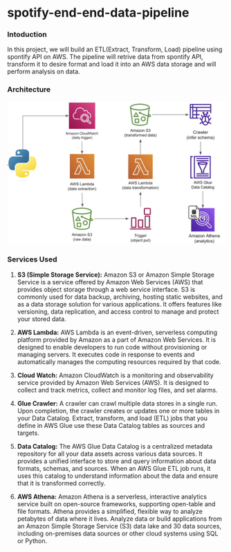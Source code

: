# spotify-end-end-data-pipeline
### Intoduction
In this project, we will build an ETL(Extract, Transform, Load) pipeline using spontify API on AWS. The pipeline will retrive data from spontify API, transform it to desire format and load it into an AWS data storage and will perform analysis on data. 

### Architecture
![Architecture Diagram](https://github.com/Shubham476/spotify-end-end-data-pipeline/blob/main/spotify-etl-architecture-diagram.png)

### Services Used
1. **S3 (Simple Storage Service):** Amazon S3 or Amazon Simple Storage Service is a service offered by Amazon Web Services (AWS) that provides object storage through a web service interface. S3 is commonly used for data backup, archiving, hosting static websites, and as a data storage solution for various applications. It offers features like versioning, data replication, and access control to manage and protect your stored data.

2. **AWS Lambda:** AWS Lambda is an event-driven, serverless computing platform provided by Amazon as a part of Amazon Web Services. It is designed to enable developers to run code without provisioning or managing servers. It executes code in response to events and automatically manages the computing resources required by that code.

3. **Cloud Watch:** Amazon CloudWatch is a monitoring and observability service provided by Amazon Web Services (AWS). It is designed to collect and track metrics, collect and monitor log files, and set alarms.

4. **Glue Crawler:** A crawler can crawl multiple data stores in a single run. Upon completion, the crawler creates or updates one or more tables in your Data Catalog. Extract, transform, and load (ETL) jobs that you define in AWS Glue use these Data Catalog tables as sources and targets.

5. **Data Catalog:** The AWS Glue Data Catalog is a centralized metadata repository for all your data assets across various data sources. It provides a unified interface to store and query information about data formats, schemas, and sources. When an AWS Glue ETL job runs, it uses this catalog to understand information about the data and ensure that it is transformed correctly.

6. **AWS Athena:** Amazon Athena is a serverless, interactive analytics service built on open-source frameworks, supporting open-table and file formats. Athena provides a simplified, flexible way to analyze petabytes of data where it lives. Analyze data or build applications from an Amazon Simple Storage Service (S3) data lake and 30 data sources, including on-premises data sources or other cloud systems using SQL or Python.
